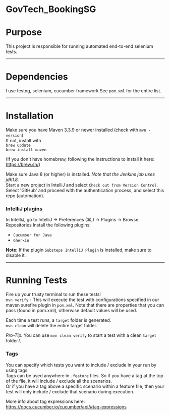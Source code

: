 # GovTech_BookingSG

# Purpose
This project is responsible for running automated end-to-end selenium tests.

***

# Dependencies
I use testng, selenium, cucumber framework
See `pom.xml` for the entire list.

***

# Installation
Make sure you have Maven 3.3.9 or newer installed (check with `mvn -version`)\
If not, install with \
`brew update`\
`brew install maven`

(If you don't have homebrew, following the instructions to install it here: https://brew.sh/)

Make sure Java 8 (or higher) is installed. _Note that the Jenkins job uses jdk1.8._\
Start a new project in IntelliJ and select `Check out from Version Control`. \
Select 'GitHub' and proceed with the authentication process, and select this repo (automation).

### IntelliJ plugins
In IntelliJ, go to IntelliJ -> Preferences (⌘,) -> Plugins -> Browse Repositories
Install the following plugins:
- `Cucumber for Java`
- `Gherkin`

**Note:** If the plugin `Substeps IntelliJ Plugin` is installed, make sure to disable it.

***

# Running Tests
Fire up your trusty terminal to run these tests!\
`mvn verify` - This will execute the test with configurations specified in our maven surefire plugin in `pom.xml`. Note that there are properties that you can pass (found in pom.xml), otherwise default values will be used.

Each time a test runs, a `target` folder is generated.\
`mvn clean` will delete the entire target folder.

*Pro-Tip:* You can use `mvn clean verify` to start a test with a clean `target` folder.\

### Tags
You can specify which tests you want to include / exclude in your run by using tags.\
Tags can be used anywhere in `.feature` files. So if you have a tag at the top of the file, it will include / exclude all the scenarios.\
Or if you have a tag above a specific scenario within a feature file, then your test will only include / exclude that scenario during execution.

More info about tag expressions here: https://docs.cucumber.io/cucumber/api/#tag-expressions